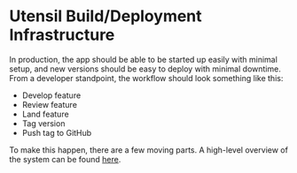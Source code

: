 # Utensil Build/Deployment Infrastructure
In production, the app should be able to be started up easily with minimal setup, and new versions should be easy to deploy with minimal downtime.
From a developer standpoint, the workflow should look something like this:
- Develop feature
- Review feature
- Land feature
- Tag version
- Push tag to GitHub

To make this happen, there are a few moving parts. A high-level overview of the system can be found [here](./CI_CD.pdf).
